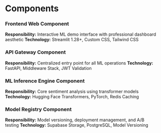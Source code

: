 # Components

### Frontend Web Component
**Responsibility:** Interactive ML demo interface with professional dashboard aesthetic
**Technology:** Streamlit 1.28+, Custom CSS, Tailwind CSS

### API Gateway Component
**Responsibility:** Centralized entry point for all ML operations
**Technology:** FastAPI, Middleware Stack, JWT Validation

### ML Inference Engine Component
**Responsibility:** Core sentiment analysis using transformer models
**Technology:** Hugging Face Transformers, PyTorch, Redis Caching

### Model Registry Component
**Responsibility:** Model versioning, deployment management, and A/B testing
**Technology:** Supabase Storage, PostgreSQL, Model Versioning
